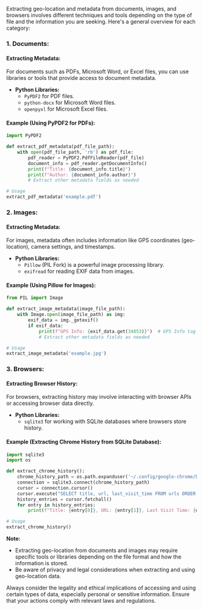 Extracting geo-location and metadata from documents, images, and browsers involves different techniques and tools depending on the type of file and the information you are seeking. Here's a general overview for each category:

### 1. **Documents:**
#### Extracting Metadata:
For documents such as PDFs, Microsoft Word, or Excel files, you can use libraries or tools that provide access to document metadata.

- **Python Libraries:**
  - `PyPDF2` for PDF files.
  - `python-docx` for Microsoft Word files.
  - `openpyxl` for Microsoft Excel files.

#### Example (Using PyPDF2 for PDFs):
```python
import PyPDF2

def extract_pdf_metadata(pdf_file_path):
    with open(pdf_file_path, 'rb') as pdf_file:
        pdf_reader = PyPDF2.PdfFileReader(pdf_file)
        document_info = pdf_reader.getDocumentInfo()
        print(f"Title: {document_info.title}")
        print(f"Author: {document_info.author}")
        # Extract other metadata fields as needed

# Usage
extract_pdf_metadata('example.pdf')
```

### 2. **Images:**
#### Extracting Metadata:
For images, metadata often includes information like GPS coordinates (geo-location), camera settings, and timestamps.

- **Python Libraries:**
  - `Pillow` (PIL Fork) is a powerful image processing library.
  - `exifread` for reading EXIF data from images.

#### Example (Using Pillow for Images):
```python
from PIL import Image

def extract_image_metadata(image_file_path):
    with Image.open(image_file_path) as img:
        exif_data = img._getexif()
        if exif_data:
            print(f"GPS Info: {exif_data.get(34853)}")  # GPS Info tag
            # Extract other metadata fields as needed

# Usage
extract_image_metadata('example.jpg')
```

### 3. **Browsers:**
#### Extracting Browser History:
For browsers, extracting history may involve interacting with browser APIs or accessing browser data directly.

- **Python Libraries:**
  - `sqlite3` for working with SQLite databases where browsers store history.

#### Example (Extracting Chrome History from SQLite Database):
```python
import sqlite3
import os

def extract_chrome_history():
    chrome_history_path = os.path.expanduser('~/.config/google-chrome/Default/History')
    connection = sqlite3.connect(chrome_history_path)
    cursor = connection.cursor()
    cursor.execute("SELECT title, url, last_visit_time FROM urls ORDER BY last_visit_time DESC LIMIT 10;")
    history_entries = cursor.fetchall()
    for entry in history_entries:
        print(f"Title: {entry[0]}, URL: {entry[1]}, Last Visit Time: {entry[2]}")

# Usage
extract_chrome_history()
```

**Note:**
- Extracting geo-location from documents and images may require specific tools or libraries depending on the file format and how the information is stored.
- Be aware of privacy and legal considerations when extracting and using geo-location data.

Always consider the legality and ethical implications of accessing and using certain types of data, especially personal or sensitive information. Ensure that your actions comply with relevant laws and regulations.
